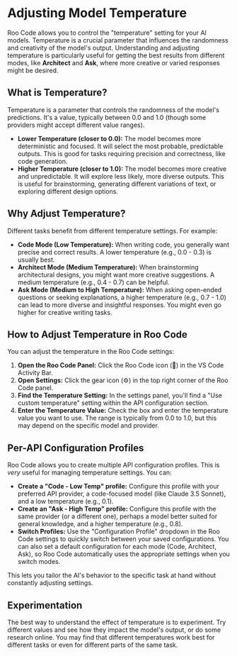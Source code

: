 # Adjusting Model Temperature

Roo Code allows you to control the "temperature" setting for your AI models. Temperature is a crucial parameter that influences the randomness and creativity of the model's output.  Understanding and adjusting temperature is particularly useful for getting the best results from different modes, like **Architect** and **Ask**, where more creative or varied responses might be desired.

## What is Temperature?

Temperature is a parameter that controls the randomness of the model's predictions. It's a value, typically between 0.0 and 1.0 (though some providers might accept different value ranges).

*   **Lower Temperature (closer to 0.0):** The model becomes more deterministic and focused. It will select the most probable, predictable outputs. This is good for tasks requiring precision and correctness, like code generation.
*   **Higher Temperature (closer to 1.0):** The model becomes more creative and unpredictable. It will explore less likely, more diverse outputs. This is useful for brainstorming, generating different variations of text, or exploring different design options.

## Why Adjust Temperature?

Different tasks benefit from different temperature settings.  For example:

*   **Code Mode (Low Temperature):** When writing code, you generally want precise and correct results.  A lower temperature (e.g., 0.0 - 0.3) is usually best.
*   **Architect Mode (Medium Temperature):** When brainstorming architectural designs, you might want more creative suggestions.  A medium temperature (e.g., 0.4 - 0.7) can be helpful.
*   **Ask Mode (Medium to High Temperature):** When asking open-ended questions or seeking explanations, a higher temperature (e.g., 0.7 - 1.0) can lead to more diverse and insightful responses.  You might even go higher for creative writing tasks.

## How to Adjust Temperature in Roo Code

You can adjust the temperature in the Roo Code settings:

1.  **Open the Roo Code Panel:** Click the Roo Code icon (🚀) in the VS Code Activity Bar.
2.  **Open Settings:** Click the gear icon (⚙️) in the top right corner of the Roo Code panel.
3.  **Find the Temperature Setting:** In the settings panel, you'll find a "Use custom temperature" setting within the API configuration section.
4.  **Enter the Temperature Value:** Check the box and enter the temperature value you want to use. The range is typically from 0.0 to 1.0, but this may depend on the specific model and provider.

## Per-API Configuration Profiles

Roo Code allows you to create multiple API configuration profiles.  This is *very* useful for managing temperature settings. You can:

*   **Create a "Code - Low Temp" profile:** Configure this profile with your preferred API provider, a code-focused model (like Claude 3.5 Sonnet), and a low temperature (e.g., 0.1).
*   **Create an "Ask - High Temp" profile:** Configure this profile with the same provider (or a different one), perhaps a model better suited for general knowledge, and a higher temperature (e.g., 0.8).
*   **Switch Profiles:**  Use the "Configuration Profile" dropdown in the Roo Code settings to quickly switch between your saved configurations.  You can also set a default configuration for each mode (Code, Architect, Ask), so Roo Code automatically uses the appropriate settings when you switch modes.

This lets you tailor the AI's behavior to the specific task at hand without constantly adjusting settings.

## Experimentation

The best way to understand the effect of temperature is to experiment. Try different values and see how they impact the model's output, or do some research online. You may find that different temperatures work best for different tasks or even for different parts of the same task.